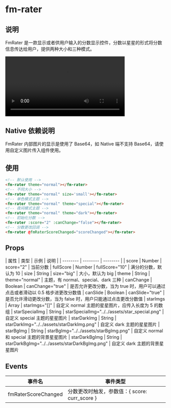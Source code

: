 # fm-rater

## 说明
FmRater 是一款显示或者供用户输入的分数显示控件，分数以星星的形式将分数信息传达给用户，提供两种大小和三种模式。

<video src="http://baas.dfs.flyme.cn/group5/M06/7A/A1/CgOUcVpLcPeAH0rFABDl3Vx0gWk045.mp4" style="width: 375px;" controls="controls"></video>

## Native 依赖说明
FmRater 内部图片的显示是使用了 Base64，如 Native 端不支持 Base64，请使用自定义图片传入组件使用。

## 使用
```html
<!-- 默认使用 -->
<fm-rater theme="normal"></fm-rater>
<!-- 不同大小 -->
<fm-rater theme="normal" size='small'></fm-rater>
<!-- 单色模式主题 -->
<fm-rater theme="normal" theme="special"></fm-rater>
<!-- 夜间模式主题 -->
<fm-rater theme="normal" theme="dark"></fm-rater>
<!-- 初始化分数 -->
<fm-rater :score="2" :canChange="false"></fm-rater>
<!-- 分数更改回调 -->
<fm-rater @fmRaterScoreChanged="scoreChanged"></fm-rater>
```

## Props
| 属性 | 类型 | 示例 | 说明 |
| -------- | -------- | -------- | 
| score | Number | score="2"  | 当前分数
| fullScore | Number | fullScore="10"  | 满分的分数，默认为 10
| size | String | size="big"  | 大小，默认为 big
| theme | String | theme="normal"  | 主题，有 normal、special、dark 三种
| canChange | Boolean | canChange="true"  | 是否允许更改分数，当为 true 时，用户可以通过点击或者滑动以 0.5 格步进更改分数值
| canSlide | Boolean | canSlide="true"  | 是否允许滑动更改分数，当为 false 时，用户只能通过点击更改分数值
| starImgs | Array | starImgs="\[\]"  | 自定义 normal 主题的星星图片，应传入长度为 5 的数组
| starSpecialImg | String | starSpecialImg="../../assets/star_special.png"  | 自定义 special 主题的星星图片
| starDarkImg | String | starDarkImg="../../assets/starDarkImg.png"  | 自定义 dark 主题的星星图片
| starBgImg | String | starBgImg="../../assets/starBgImg.png"  | 自定义 normal 和 special 主题的背景星星图片
| starDarkBgImg | String | starDarkBgImg="../../assets/starDarkBgImg.png"  | 自定义 dark 主题的背景星星图片

## Events
| 事件名 | 事件类型 
| -------- | -------- 
| fmRaterScoreChanged | 分数更改时触发，参数值：{ score: curr_score }

